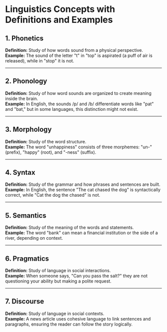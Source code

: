 # Linguistics Concepts with Definitions and Examples

## 1. Phonetics
**Definition:** Study of how words sound from a physical perspective.  
**Example:** The sound of the letter "t" in "top" is aspirated (a puff of air is released), while in "stop" it is not.

---

## 2. Phonology
**Definition:** Study of how word sounds are organized to create meaning inside the brain.  
**Example:** In English, the sounds /p/ and /b/ differentiate words like "pat" and "bat," but in some languages, this distinction might not exist.

---

## 3. Morphology
**Definition:** Study of the word structure.  
**Example:** The word "unhappiness" consists of three morphemes: "un-" (prefix), "happy" (root), and "-ness" (suffix).

---

## 4. Syntax
**Definition:** Study of the grammar and how phrases and sentences are built.  
**Example:** In English, the sentence "The cat chased the dog" is syntactically correct, while "Cat the dog the chased" is not.

---

## 5. Semantics
**Definition:** Study of the meaning of the words and statements.  
**Example:** The word "bank" can mean a financial institution or the side of a river, depending on context.

---

## 6. Pragmatics
**Definition:** Study of language in social interactions.  
**Example:** When someone says, "Can you pass the salt?" they are not questioning your ability but making a polite request.

---

## 7. Discourse
**Definition:** Study of language in social contexts.  
**Example:** A news article uses cohesive language to link sentences and paragraphs, ensuring the reader can follow the story logically.
